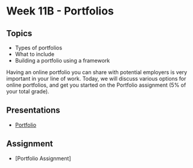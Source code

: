 # Week 11B - Portfolios

## Topics
- Types of portfolios
- What to include
- Building a portfolio using a framework

Having an online portfolio you can share with potential employers is very important in your line of work. Today, we will discuss various options for online portfolios, and get you started on the Portfolio assignment (5% of your total grade).

## Presentations
- [Portfolio](../presentations/Portfolio.pdf)

## Assignment
- [Portfolio Assignment]
